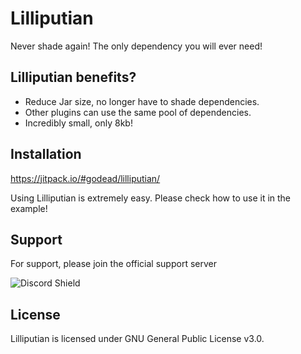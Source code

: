 # Lilliputian

Never shade again! The only dependency you will ever need!

## Lilliputian benefits? 

* Reduce Jar size, no longer have to shade dependencies.
* Other plugins can use the same pool of dependencies.
* Incredibly small, only 8kb!

## Installation

https://jitpack.io/#godead/lilliputian/

Using Lilliputian is extremely easy. Please check how to use it in the example!

## Support

For support, please join the official support server

![Discord Shield](https://discordapp.com/api/guilds/730339636639039548/widget.png?style=shield)

## License

Lilliputian is licensed under GNU General Public License v3.0.
